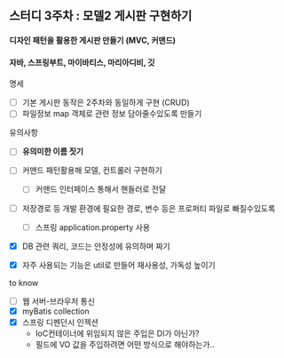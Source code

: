 ## 스터디 3주차  : 모델2 게시판 구현하기

#### 디자인 패턴을 활용한 게시판 만들기 (MVC, 커맨드)
#### 자바, 스프링부트, 마이바티스, 마리아디비, 깃

명세

- [ ] 기본 게시판 동작은 2주차와 동일하게 구현 (CRUD)
- [ ] 파일정보 map 객체로 관련 정보 담아줄수있도록 만들기

유의사항

- [ ] **유의미한 이름 짓기**
- [ ] 커맨드 패턴활용해 모델, 컨트롤러 구현하기
    - [ ] 커맨드 인터페이스 통해서 핸들러로 전달
- [ ] 저장경로 등 개발 환경에 필요한 경로, 변수 등은 프로퍼티 파일로 빠질수있도록
    - [ ] 스프링 application.property 사용
- [x] DB 관련 쿼리, 코드는 안정성에 유의하며 짜기
- [x] 자주 사용되는 기능은 util로 만들어 재사용성, 가독성 높이기


to know

- [ ] 웹 서버-브라우저 통신
- [x] myBatis collection
- [x] 스프링 디펜던시 인젝션 
  - IoC컨테이너에 위임되지 않은 주입은 DI가 아닌가?
  - 필드에 VO 값을 주입하려면 어떤 방식으로 해야하는가..

